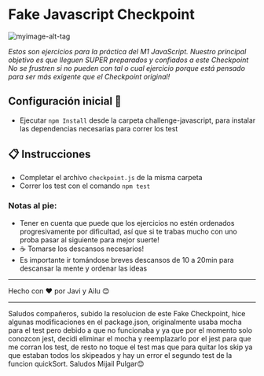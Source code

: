 # Fake Javascript Checkpoint  
![myimage-alt-tag](./img/1.jpg)

_Estos son ejercicios para la práctica del M1 JavaScript. Nuestro principal objetivo es que lleguen SUPER preparados y confiados a este Checkpoint_  
_No se frustren si no pueden con tal o cual ejercicio porque está pensado para ser más exigente que el Checkpoint original!_

##  Configuración inicial 🚀  
- Ejecutar `npm Install` desde la carpeta challenge-javascript, para instalar las dependencias necesarias para correr los test

## 📋 Instrucciones  
- Completar el archivo `checkpoint.js` de la misma carpeta
- Correr los test con el comando `npm test`

### Notas al pie: 
- Tener en cuenta que puede que los ejercicios no estén ordenados progresivamente por dificultad, así que si te trabas mucho con uno proba pasar al siguiente para mejor suerte!  
- ☕️ Tomarse los descansos necesarios!  
- Es importante ir tomándose breves descansos de 10 a 20min para descansar la mente y ordenar las ideas


---
Hecho con ❤️ por Javi y Ailu 😊

---

Saludos compañeros, subido la resolucion de este Fake Checkpoint, hice algunas modificaciones en el package.json, originalmente usaba mocha para el test pero debido a que no funcionaba y ya que por el momento solo conozcon jest, decidi eliminar el mocha y reemplazarlo por el jest para que me corran los test, de resto no toque el test mas que para quitar los skip ya que estaban todos los skipeados y hay un error el segundo test de la funcion quickSort.
Saludos Mijail Pulgar😊